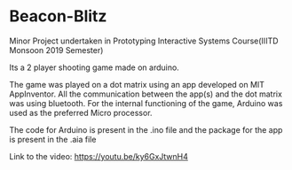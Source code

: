 # Beacon-Blitz
Minor Project undertaken in Prototyping Interactive Systems Course(IIITD Monsoon 2019 Semester)

Its a 2 player shooting game made on arduino.

The game was played on a dot matrix using an app developed on MIT AppInventor. All the communication between the app(s) and the dot matrix was using bluetooth. For the internal functioning of the game, Arduino was used as the preferred Micro processor.

The code for Arduino is present in the .ino file and the package for the app is present in the .aia file

Link to the video: https://youtu.be/ky6GxJtwnH4
